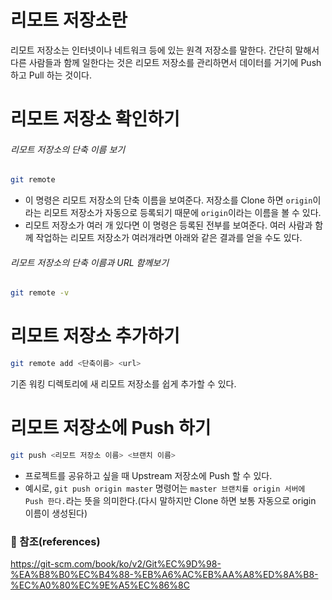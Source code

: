 
# 리모트 저장소란
리모트 저장소는 인터넷이나 네트워크 등에 있는 원격 저장소를 말한다. 간단히 말해서 다른 사람들과 함께 일한다는 것은 리모트 저장소를 관리하면서 데이터를 거기에 Push 하고 Pull 하는 것이다.

# 리모트 저장소 확인하기

###### 리모트 저장소의 단축 이름 보기
```bash
git remote
```
- 이 명령은 리모트 저장소의 단축 이름을 보여준다. 저장소를 Clone 하면 `origin`이라는 리모트 저장소가 자동으로 등록되기 때문에 `origin`이라는 이름을 볼 수 있다.
- 리모트 저장소가 여러 개 있다면 이 명령은 등록된 전부를 보여준다. 여러 사람과 함께 작업하는 리모트 저장소가 여러개라면 아래와 같은 결과를 얻을 수도 있다.


###### 리모트 저장소의 단축 이름과 URL 함께보기
```bash
git remote -v
```

# 리모트 저장소 추가하기

```bash
git remote add <단축이름> <url>
```
기존 워킹 디렉토리에 새 리모트 저장소를 쉽게 추가할 수 있다.

# 리모트 저장소에 Push 하기

```bash
git push <리모트 저장소 이름> <브랜치 이름>
```
- 프로젝트를 공유하고 싶을 때 Upstream 저장소에 Push 할 수 있다.
- 예시로, `git push origin master` 명령어는 `master 브랜치를 origin 서버에 Push 한다.`라는 뜻을 의미한다.(다시 말하지만 Clone 하면 보통 자동으로 origin 이름이 생성된다) 


### :bookmark_tabs: 참조(references)
https://git-scm.com/book/ko/v2/Git%EC%9D%98-%EA%B8%B0%EC%B4%88-%EB%A6%AC%EB%AA%A8%ED%8A%B8-%EC%A0%80%EC%9E%A5%EC%86%8C